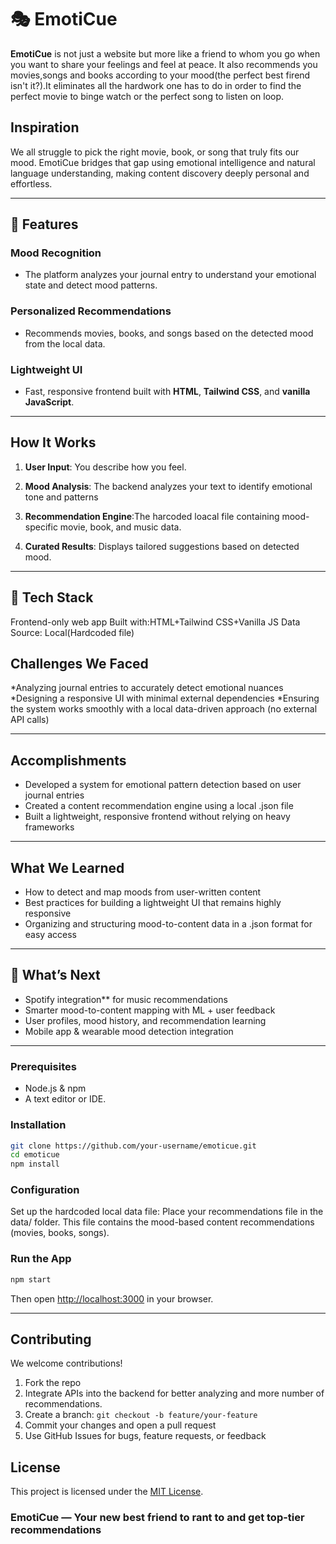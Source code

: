 
# 🎭 EmotiCue

**EmotiCue** is not just a website but more like a friend to whom you go when you want to share your feelings and feel at peace. It also recommends you movies,songs and books according to your mood(the perfect best firend isn't it?).It eliminates all the hardwork one has to do in order to find the perfect movie to binge watch or the perfect song to listen on loop.

##  Inspiration

We all struggle to pick the right movie, book, or song that truly fits our mood. EmotiCue bridges that gap using emotional intelligence and natural language understanding, making content discovery deeply personal and effortless.

---

## 🚀 Features

###  Mood Recognition

* The platform analyzes your journal entry to understand your emotional state and detect mood patterns.

### Personalized Recommendations

* Recommends movies, books, and songs based on the detected mood from the local data.

###  Lightweight UI

* Fast, responsive frontend built with **HTML**, **Tailwind CSS**, and **vanilla JavaScript**.

---

## How It Works

1. **User Input**: You describe how you feel.
2. **Mood Analysis**:  The backend analyzes your text to identify emotional tone and patterns
3. **Recommendation Engine**:The harcoded loacal file containing mood-specific movie, book, and music data.

   
4. **Curated Results**: Displays tailored suggestions based on detected mood.

---

## 🧱 Tech Stack

Frontend-only web app
Built with:HTML+Tailwind CSS+Vanilla JS
Data Source: Local(Hardcoded file)


##  Challenges We Faced

*Analyzing journal entries to accurately detect emotional nuances
*Designing a responsive UI with minimal external dependencies
*Ensuring the system works smoothly with a local data-driven approach (no external API calls)


---

##  Accomplishments

* Developed a system for emotional pattern detection based on user journal entries
* Created a content recommendation engine using a local .json file
* Built a lightweight, responsive frontend without relying on heavy frameworks


---

##  What We Learned

* How to detect and map moods from user-written content
* Best practices for building a lightweight UI that remains highly responsive
* Organizing and structuring mood-to-content data in a .json format for easy access



---

## 🌟 What’s Next

*  Spotify integration** for music recommendations
*  Smarter mood-to-content mapping with ML + user feedback
*  User profiles, mood history, and recommendation learning
*  Mobile app & wearable mood detection integration

---



### Prerequisites

* Node.js & npm
* A text editor or IDE.

### Installation

```bash
git clone https://github.com/your-username/emoticue.git
cd emoticue
npm install
```

### Configuration
Set up the hardcoded local data file:
Place your recommendations file in the data/ folder. This file contains the mood-based content recommendations (movies, books, songs).


### Run the App

```bash
npm start
```

Then open [http://localhost:3000](http://localhost:3000) in your browser.

---

##  Contributing

We welcome contributions!

1. Fork the repo
2. Integrate APIs into the backend for better analyzing and more number of recommendations.
3. Create a branch: `git checkout -b feature/your-feature`
4. Commit your changes and open a pull request
5. Use GitHub Issues for bugs, feature requests, or feedback
   
##  License

This project is licensed under the [MIT License](LICENSE).

### EmotiCue — Your new best friend to rant to and get top-tier recommendations


